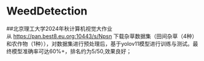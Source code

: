 # WeedDetection
##北京理工大学2024年秋计算机视觉大作业  
从 https://pan.best8.eu.org:10443/s/Npsn 下载杂草数据集（田间杂草（4种）和农作物（1种）），对数据集进行预处理后，基于yolov11模型进行训练与测试。最终模型准确率可达60%+，排名约为5/50,效果良好；
